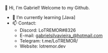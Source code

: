 👋 Hi, I'm Gabriel! Welcome to my Github.

 - 🌱 I’m currently learning [Java]
 - 📫 Contact:
      - Discord: LoTREMOR#8326
      - E-mail: gabrielsilvavieira_@hotmail.com
      - Telegram: t.me/LoTREMOR/
      - Website: lotremor.dev
